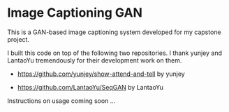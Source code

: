# Image Captioning GAN

This is a GAN-based image captioning system developed for my capstone project.

I built this code on top of the following two repositories. I thank yunjey and LantaoYu tremendously for their development work on them.

* https://github.com/yunjey/show-attend-and-tell by yunjey

* https://github.com/LantaoYu/SeqGAN by LantaoYu

Instructions on usage coming soon ...
